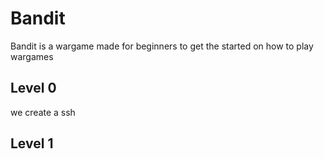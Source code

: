 # Bandit
Bandit is a wargame made for beginners to get the started on how to play wargames

## Level 0
we create a ssh 

## Level 1
